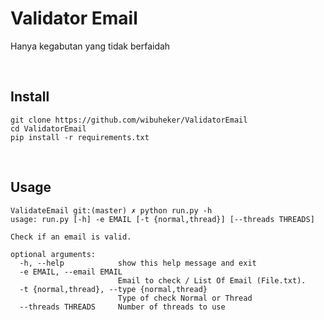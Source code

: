 # Validator Email <br>

Hanya kegabutan yang tidak berfaidah

<br>

## Install
```
git clone https://github.com/wibuheker/ValidatorEmail
cd ValidatorEmail
pip install -r requirements.txt
```

<br>

## Usage
```
ValidateEmail git:(master) ✗ python run.py -h
usage: run.py [-h] -e EMAIL [-t {normal,thread}] [--threads THREADS]

Check if an email is valid.

optional arguments:
  -h, --help            show this help message and exit
  -e EMAIL, --email EMAIL
                        Email to check / List Of Email (File.txt).
  -t {normal,thread}, --type {normal,thread}
                        Type of check Normal or Thread
  --threads THREADS     Number of threads to use
  ```
